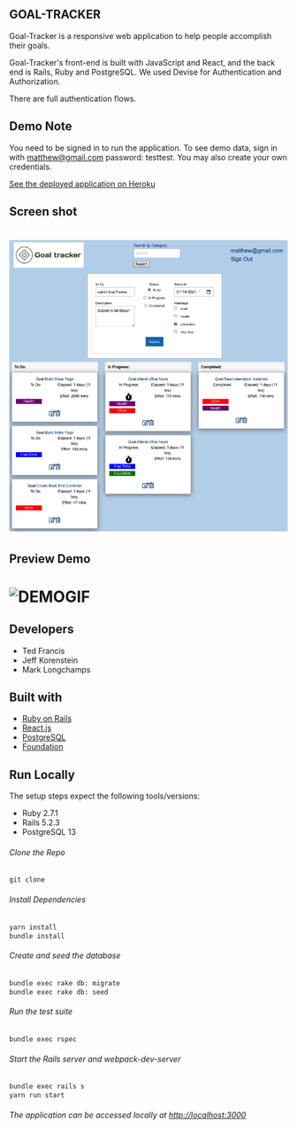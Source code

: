 
## GOAL-TRACKER

Goal-Tracker is a responsive web application to help people accomplish their goals. 

Goal-Tracker's front-end is built with JavaScript and React, and the back end is Rails, Ruby and PostgreSQL.  We used Devise for Authentication and Authorization.

There are full authentication flows.

## Demo Note
You need to be signed in to run the application.
To see demo data, sign in with matthew@gmail.com  password: testtest.
You may also create your own credentials.

[See the deployed application on Heroku](https://goal-tracker-222.herokuapp.com/)

## Screen shot
# ![SCREENSHOT](app/assets/images/Screen-Shot-2021-01-14.png)

## Preview Demo
# ![DEMOGIF](https://media.giphy.com/media/6bRryJnxx8I9iZAn8E/giphy.gif)

## Developers
- Ted Francis
- Jeff Korenstein
- Mark Longchamps

## Built with
- [Ruby on Rails](https://guides.rubyonrails.org/v5.2/)
- [React.js](https://reactjs.org/docs/getting-started.html)
- [PostgreSQL](https://www.postgresql.org/docs/13/index.html)
- [Foundation](https://get.foundation/)

## Run Locally
The setup steps expect the following tools/versions:
- Ruby 2.7.1
- Rails 5.2.3
- PostgreSQL 13

###### Clone the Repo
```
git clone 
```
###### Install Dependencies
```
yarn install 
bundle install 
```

###### Create and seed the database
```
bundle exec rake db: migrate
bundle exec rake db: seed
```

###### Run the test suite
```
bundle exec rspec
```
###### Start the Rails server and webpack-dev-server
```
bundle exec rails s
yarn run start
```

###### The application can be accessed locally at <http://localhost:3000>

